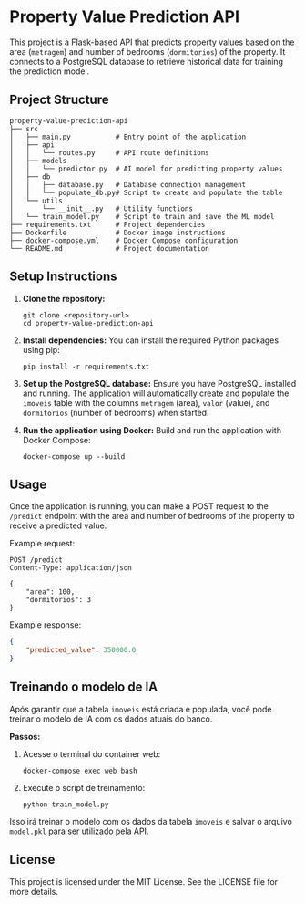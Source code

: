 # Property Value Prediction API

This project is a Flask-based API that predicts property values based on the area (`metragem`) and number of bedrooms (`dormitorios`) of the property. It connects to a PostgreSQL database to retrieve historical data for training the prediction model.

## Project Structure

```
property-value-prediction-api
├── src
│   ├── main.py           # Entry point of the application
│   ├── api
│   │   └── routes.py     # API route definitions
│   ├── models
│   │   └── predictor.py  # AI model for predicting property values
│   ├── db
│   │   ├── database.py   # Database connection management
│   │   └── populate_db.py# Script to create and populate the table
│   └── utils
│       └── __init__.py   # Utility functions
│   └── train_model.py    # Script to train and save the ML model
├── requirements.txt      # Project dependencies
├── Dockerfile            # Docker image instructions
├── docker-compose.yml    # Docker Compose configuration
└── README.md             # Project documentation
```

## Setup Instructions

1. **Clone the repository:**
   ```
   git clone <repository-url>
   cd property-value-prediction-api
   ```

2. **Install dependencies:**
   You can install the required Python packages using pip:
   ```
   pip install -r requirements.txt
   ```

3. **Set up the PostgreSQL database:**
   Ensure you have PostgreSQL installed and running. The application will automatically create and populate the `imoveis` table with the columns `metragem` (area), `valor` (value), and `dormitorios` (number of bedrooms) when started.

4. **Run the application using Docker:**
   Build and run the application with Docker Compose:
   ```
   docker-compose up --build
   ```

## Usage

Once the application is running, you can make a POST request to the `/predict` endpoint with the area and number of bedrooms of the property to receive a predicted value.

Example request:
```
POST /predict
Content-Type: application/json

{
    "area": 100,
    "dormitorios": 3
}
```

Example response:
```json
{
    "predicted_value": 350000.0
}
```

## Treinando o modelo de IA

Após garantir que a tabela `imoveis` está criada e populada, você pode treinar o modelo de IA com os dados atuais do banco.

**Passos:**

1. Acesse o terminal do container web:
   ```
   docker-compose exec web bash
   ```

2. Execute o script de treinamento:
   ```
   python train_model.py
   ```

Isso irá treinar o modelo com os dados da tabela `imoveis` e salvar o arquivo `model.pkl` para ser utilizado pela API.

## License

This project is licensed under the MIT License. See the LICENSE file for more details.
